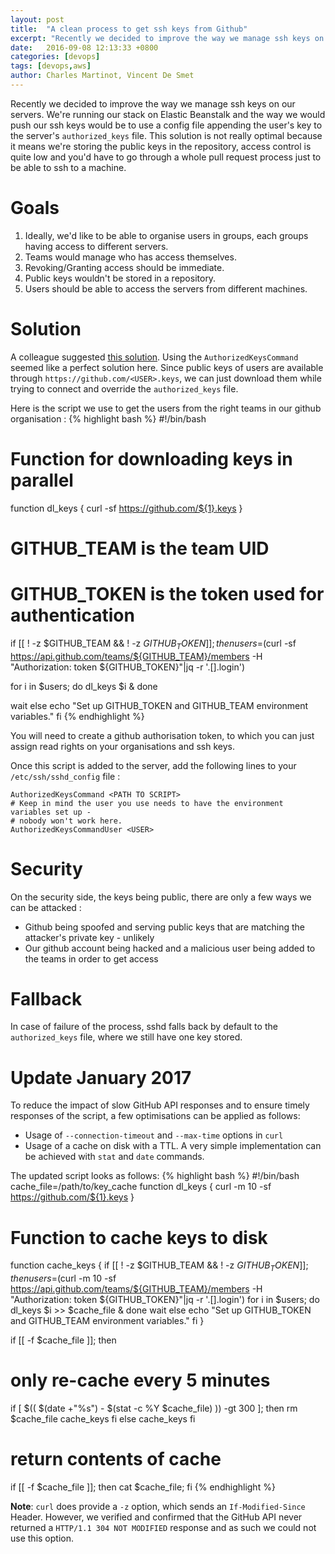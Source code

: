 ```yaml
---
layout: post
title:  "A clean process to get ssh keys from Github"
excerpt: "Recently we decided to improve the way we manage ssh keys on our servers. We’re running our stack on Elastic Beanstalk and the way we would push our ssh keys would be to use a config file appending the user’s key to the server’s authorized_keys file. This solution is not really optimal because it means we’re storing the public keys in the repository, access control is quite low and you’d have to go through a whole pull request process just to be able to ssh to a machine."
date:   2016-09-08 12:13:33 +0800
categories: [devops]
tags: [devops,aws]
author: Charles Martinot, Vincent De Smet
---
```

Recently we decided to improve the way we manage ssh keys on our servers. We're running our stack on Elastic Beanstalk and the way we would push our ssh keys would be to use a config file appending the user's key to the server's `authorized_keys` file. This solution is not really optimal because it means we're storing the public keys in the repository, access control is quite low and you'd have to go through a whole pull request process just to be able to ssh to a machine.

# Goals
1. Ideally, we'd like to be able to organise users in groups, each groups having access to different servers.
2. Teams would manage who has access themselves.
3. Revoking/Granting access should be immediate.
4. Public keys wouldn't be stored in a repository.
5. Users should be able to access the servers from different machines.

# Solution
A colleague suggested [this solution][better-ssh]. Using the `AuthorizedKeysCommand` seemed like a perfect solution here. Since public keys of users are available through `https://github.com/<USER>.keys`, we can just download them while trying to connect and override the `authorized_keys` file.

Here is the script we use to get the users from the right teams in our github organisation :
{% highlight bash %}
#!/bin/bash

# Function for downloading keys in parallel
function dl_keys {
  curl -sf https://github.com/${1}.keys
}

# GITHUB_TEAM is the team UID
# GITHUB_TOKEN is the token used for authentication
if [[ ! -z $GITHUB_TEAM && ! -z $GITHUB_TOKEN ]]; then
  users=$(curl -sf https://api.github.com/teams/${GITHUB_TEAM}/members -H "Authorization: token ${GITHUB_TOKEN}"|jq -r '.[].login')

  for i in $users; do
    dl_keys $i &
  done

  wait
else
  echo "Set up GITHUB_TOKEN and GITHUB_TEAM environment variables."
fi
{% endhighlight %}

You will need to create a github authorisation token, to which you can just assign read rights on your organisations and ssh keys.

Once this script is added to the server, add the following lines to your `/etc/ssh/sshd_config` file :
```
AuthorizedKeysCommand <PATH TO SCRIPT>
# Keep in mind the user you use needs to have the environment variables set up -
# nobody won't work here.
AuthorizedKeysCommandUser <USER>
```

# Security
On the security side, the keys being public, there are only a few ways we can be attacked :
- Github being spoofed and serving public keys that are matching the attacker's private key - unlikely
- Our github account being hacked and a malicious user being added to the teams in order to get access

# Fallback
In case of failure of the process, sshd falls back by default to the `authorized_keys` file, where we still have one key stored.

# Update January 2017

To reduce the impact of slow GitHub API responses and to ensure timely responses of the script, a few optimisations can be applied as follows:

- Usage of `--connection-timeout` and `--max-time` options in `curl`
- Usage of a cache on disk with a TTL. A very simple implementation can be
  achieved with `stat` and `date` commands.

The updated script looks as follows:
{% highlight bash %}
#!/bin/bash
cache_file=/path/to/key_cache
function dl_keys {
  curl -m 10 -sf https://github.com/${1}.keys
}

# Function to cache keys to disk
function cache_keys {
  if [[ ! -z $GITHUB_TEAM && ! -z $GITHUB_TOKEN ]]; then
    users=$(curl -m 10 -sf https://api.github.com/teams/${GITHUB_TEAM}/members -H "Authorization: token ${GITHUB_TOKEN}"|jq -r '.[].login')
    for i in $users; do
      dl_keys $i >> $cache_file &
    done
    wait
  else
    echo "Set up GITHUB_TOKEN and GITHUB_TEAM environment variables."
  fi
}

if [[ -f $cache_file ]]; then
  # only re-cache every 5 minutes
  if [ $(( $(date +"%s") - $(stat -c %Y $cache_file) )) -gt 300 ]; then
    rm $cache_file
    cache_keys
  fi
else
  cache_keys
fi
# return contents of cache
if [[ -f $cache_file ]]; then cat $cache_file; fi
{% endhighlight %}

**Note**: `curl` does provide a `-z` option, which sends an `If-Modified-Since` Header. However, we verified and confirmed that the GitHub API never returned a  `HTTP/1.1 304 NOT MODIFIED` response and as such we could not use this option.

[better-ssh]: https://gist.github.com/sivel/c68f601137ef9063efd7
